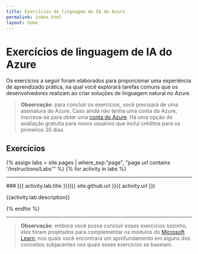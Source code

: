 ```yaml
---
title: Exercícios de linguagem de IA do Azure
permalink: index.html
layout: home
---
```


# Exercícios de linguagem de IA do Azure

Os exercícios a seguir foram elaborados para proporcionar uma experiência de aprendizado prática, na qual você explorará tarefas comuns que os desenvolvedores realizam ao criar soluções de linguagem natural no Azure. 

> **Observação**: para concluir os exercícios, você precisará de uma assinatura do Azure. Caso ainda não tenha uma conta do Azure, inscreva-se para obter uma [conta do Azure](https://azure.microsoft.com/free). Há uma opção de avaliação gratuita para novos usuários que inclui créditos para os primeiros 30 dias.

## Exercícios

{% assign labs = site.pages | where_exp:"page", "page.url contains '/Instructions/Labs'" %} {% for activity in labs  %}
<hr>
### [{{ activity.lab.title }}]({{ site.github.url }}{{ activity.url }})

{{activity.lab.description}}

{% endfor %}

<hr>

> **Observação**: embora você possa concluir esses exercícios sozinho, eles foram projetados para complementar os módulos do [Microsoft Learn](https://learn.microsoft.com/training/paths/develop-language-solutions-azure-ai/), nos quais você encontrará um aprofundamento em alguns dos conceitos subjacentes nos quais esses exercícios se baseiam. 
